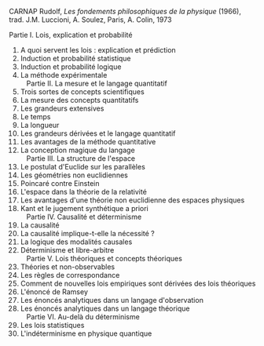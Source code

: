 CARNAP Rudolf, _Les fondements philosophiques de la physique_ (1966), trad. J.M. Luccioni, A. Soulez, Paris, A. Colin, 1973

Partie I. Lois, explication et probabilité  
1. A quoi servent les lois : explication et prédiction  
2. Induction et probabilité statistique  
3. Induction et probabilité logique  
4. La méthode expérimentale  
   Partie II. La mesure et le langage quantitatif  
5. Trois sortes de concepts scientifiques  
6. La mesure des concepts quantitatifs  
7. Les grandeurs extensives  
8. Le temps  
9. La longueur  
10. Les grandeurs dérivées et le langage quantitatif  
11. Les avantages de la méthode quantitative  
12. La conception magique du langage  
   Partie III. La structure de l'espace  
13. Le postulat d'Euclide sur les parallèles  
14. Les géométries non euclidiennes  
15. Poincaré contre Einstein  
16. L'espace dans la théorie de la relativité  
17. Les avantages d'une théorie non euclidienne des espaces physiques  
18. Kant et le jugement synthétique a priori  
   Partie IV. Causalité et déterminisme  
19. La causalité  
20. La causalité implique-t-elle la nécessité ?  
21. La logique des modalités causales  
22. Déterminisme et libre-arbitre  
   Partie V. Lois théoriques et concepts théoriques  
23. Théories et non-observables  
24. Les règles de correspondance  
25. Comment de nouvelles lois empiriques sont dérivées des lois théoriques  
26. L'énoncé de Ramsey  
27. Les énoncés analytiques dans un langage d'observation  
28. Les énoncés analytiques dans un langage théorique  
   Partie VI. Au-delà du déterminisme  
29. Les lois statistiques  
30. L'indéterminisme en physique quantique